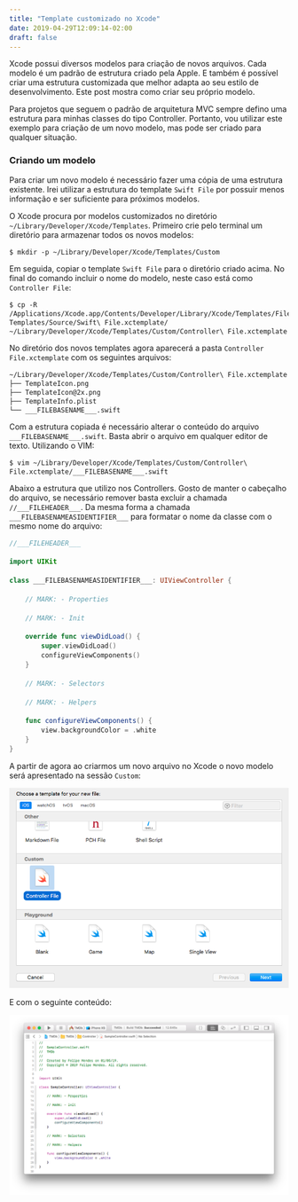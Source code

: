 ```yaml
---
title: "Template customizado no Xcode"
date: 2019-04-29T12:09:14-02:00
draft: false
---
```


Xcode possui diversos modelos para criação de novos arquivos. Cada modelo é um padrão de estrutura criado pela Apple. E também é possível criar uma estrutura customizada que melhor adapta ao seu estilo de desenvolvimento. Este post mostra como criar seu próprio modelo.

Para projetos que seguem o padrão de arquitetura MVC sempre defino uma estrutura para minhas classes do tipo Controller. Portanto, vou utilizar este exemplo para criação de um novo modelo, mas pode ser criado para qualquer situação.

### Criando um modelo

Para criar um novo modelo é necessário fazer uma cópia de uma estrutura existente. Irei utilizar a estrutura do template `Swift File` por possuir menos informação e ser suficiente para próximos modelos.

O Xcode procura por modelos customizados no diretório `~/Library/Developer/Xcode/Templates`. Primeiro crie pelo terminal um diretório para armazenar todos os novos modelos:
```
$ mkdir -p ~/Library/Developer/Xcode/Templates/Custom
```

Em seguida, copiar o template `Swift File` para o diretório criado acima. No final do comando incluir o nome do modelo, neste caso está como `Controller File`:
```
$ cp -R /Applications/Xcode.app/Contents/Developer/Library/Xcode/Templates/File\ Templates/Source/Swift\ File.xctemplate/ ~/Library/Developer/Xcode/Templates/Custom/Controller\ File.xctemplate
```

No diretório dos novos templates agora aparecerá a pasta `Controller File.xctemplate` com os seguintes arquivos:
```
~/Library/Developer/Xcode/Templates/Custom/Controller\ File.xctemplate
├── TemplateIcon.png
├── TemplateIcon@2x.png
├── TemplateInfo.plist
└── ___FILEBASENAME___.swift
```

Com a estrutura copiada é necessário alterar o conteúdo do arquivo `___FILEBASENAME___.swift`. Basta abrir o arquivo em qualquer editor de texto. Utilizando o VIM:
```
$ vim ~/Library/Developer/Xcode/Templates/Custom/Controller\ File.xctemplate/___FILEBASENAME___.swift
```

Abaixo a estrutura que utilizo nos Controllers. Gosto de manter o cabeçalho do arquivo, se necessário remover basta excluir a chamada `//___FILEHEADER___`. Da mesma forma a chamada `___FILEBASENAMEASIDENTIFIER___` para formatar o nome da classe com o mesmo nome do arquivo:
```swift
//___FILEHEADER___

import UIKit

class ___FILEBASENAMEASIDENTIFIER___: UIViewController {

    // MARK: - Properties

    // MARK: - Init

    override func viewDidLoad() {
        super.viewDidLoad()
        configureViewComponents()
    }

    // MARK: - Selectors

    // MARK: - Helpers

    func configureViewComponents() {
        view.backgroundColor = .white
    }
}
```

A partir de agora ao criarmos um novo arquivo no Xcode o novo modelo será apresentado na sessão `Custom`:

![Template customizado no Xcode](xcode-templates-customizados.png)

E com o seguinte conteúdo:

![Conteúdo Template customizado](conteudo-template-customizado.png)
